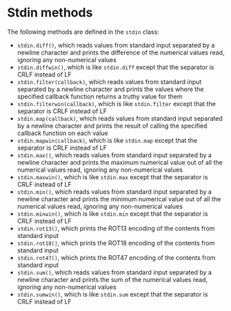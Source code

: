# Stdin methods

The following methods are defined in the `stdin` class:
- `stdin.diff()`, which reads values from standard input separated by a newline character and prints the difference of the numerical values read, ignoring any non-numerical values
- `stdin.diffwin()`, which is like `stdin.diff` except that the separator is CRLF instead of LF
- `stdin.filter(callback)`, which reads values from standard input separated by a newline character and prints the values where the specified callback function returns a truthy value for them
- `stdin.filterwin(callback)`, which is like `stdin.filter` except that the separator is CRLF instead of LF
- `stdin.map(callback)`, which reads values from standard input separated by a newline character and prints the result of calling the specified callback function on each value
- `stdin.mapwin(callback)`, which is like `stdin.map` except that the separator is CRLF instead of LF
- `stdin.max()`, which reads values from standard input separated by a newline character and prints the maximum numerical value out of all the numerical values read, ignoring any non-numerical values
- `stdin.maxwin()`, which is like `stdin.max` except that the separator is CRLF instead of LF
- `stdin.min()`, which reads values from standard input separated by a newline character and prints the minimum numerical value out of all the numerical values read, ignoring any non-numerical values
- `stdin.minwin()`, which is like `stdin.min` except that the separator is CRLF instead of LF
- `stdin.rot13()`, which prints the ROT13 encoding of the contents from standard input
- `stdin.rot18()`, which prints the ROT18 encoding of the contents from standard input
- `stdin.rot47()`, which prints the ROT47 encoding of the contents from standard input
- `stdin.sum()`, which reads values from standard input separated by a newline character and prints the sum of the numerical values read, ignoring any non-numerical values
- `stdin.sumwin()`, which is like `stdin.sum` except that the separator is CRLF instead of LF
